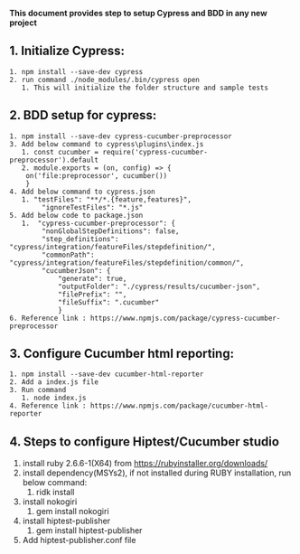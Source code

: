 **This document provides step to setup Cypress and BDD in any new project**

## 1. Initialize Cypress:
    1. npm install --save-dev cypress
    2. run command ./node_modules/.bin/cypress open
       1. This will initialize the folder structure and sample tests

## 2. BDD setup for cypress:
    1. npm install --save-dev cypress-cucumber-preprocessor 
    3. Add below command to cypress\plugins\index.js
       1. const cucumber = require('cypress-cucumber-preprocessor').default
       2. module.exports = (on, config) => {
        on('file:preprocessor', cucumber())
        }
    4. Add below command to cypress.json
       1. "testFiles": "**/*.{feature,features}",
            "ignoreTestFiles": "*.js"
    5. Add below code to package.json
       1.  "cypress-cucumber-preprocessor": {
            "nonGlobalStepDefinitions": false,
            "step_definitions": "cypress/integration/featureFiles/stepdefinition/",
            "commonPath": "cypress/integration/featureFiles/stepdefinition/common/",
            "cucumberJson": {
                "generate": true,
                "outputFolder": "./cypress/results/cucumber-json",
                "filePrefix": "",
                "fileSuffix": ".cucumber"
                }
    6. Reference link : https://www.npmjs.com/package/cypress-cucumber-preprocessor

## 3. Configure Cucumber html reporting:
    1. npm install --save-dev cucumber-html-reporter
    2. Add a index.js file
    3. Run command 
       1. node index.js
    4. Reference link : https://www.npmjs.com/package/cucumber-html-reporter

## 4. Steps to configure Hiptest/Cucumber studio
   1. install ruby 2.6.6-1(X64) from https://rubyinstaller.org/downloads/
   2. install dependency(MSYs2), if not installed during RUBY installation, run below command:
      1. ridk install
   3. install nokogiri
      1. gem install nokogiri
   4. install hiptest-publisher
      1. gem install hiptest-publisher
   5. Add hiptest-publisher.conf file
